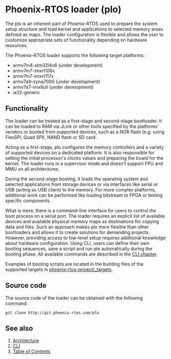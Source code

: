 # Phoenix-RTOS loader (plo)
The plo is an inherent part of Phoenix-RTOS used to prepare the system setup structure and load kernel and applications to selected memory areas defined as maps.
The loader configuration is flexible and allows the user to customize appropriate sets of functionality depending on hardware resources.

The Phoenix-RTOS loader supports the following target platforms:
* armv7m4-stm32l4x6 (under development)
* armv7m7-imxrt106x
* armv7m7-imxrt117x
* armv7a9-zynq7000 (under development)
* armv7a7-imx6ull (under development)
* ia32-generic

## Functionality
The loader can be treated as a first-stage and second-stage bootloader. It can be loaded to RAM via JLink or other tools specified by the platforms' vendors or booted from supported devices, such as a NOR flash (e.g. using FlexSPI, Quad SPI), NAND flash or SD card.

Acting as a first-stage, plo configures the memory controllers and a variety of supported devices on a dedicated platform. It is also responsible for setting the initial processor's clocks values and preparing the board for the kernel. The loader runs in a supervisor mode and doesn't support FPU and MMU on all architectures.

During the second-stage booting, it loads the operating system and selected applications from storage devices or via interfaces like serial or USB (acting as USB client) to the memory. For more complex platforms, additional work can be performed like loading bitstream to FPGA or testing specific components.

What is more, there is a command-line interface for users to control the boot process on a serial port. The loader requires an explicit list of available devices and available physical memory maps as destinations for copying data and files. Such an approach makes plo more flexible than other bootloaders and allows it to create solutions for demanding projects. However, providing access to low-level setup requires additional knowledge about hardware configuration. Using CLI, users can define their own booting sequences, save a script and run plo automatically during the booting phase. All available commands are described in the [CLI chapter](cmds.md).

Examples of booting scripts are located in the building files of the supported targets in [phoenix-rtos-project/_targets](https://github.com/phoenix-rtos/phoenix-rtos-project/tree/master/_targets).


## Source code

The source code of the loader can be obtained with the following command:

>
    git clone http://git.phoenix-rtos.com/plo

## See also

1. [Architecture](architecture.md)
2. [CLI](cli.md)
3. [Table of Contents](../README.md)
